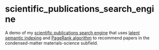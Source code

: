 # scientific_publications_search_engine

A demo of my [scientific publications search engine](http://ec2-52-23-182-28.compute-1.amazonaws.com/) 
that uses [latent semantic indexing](https://en.wikipedia.org/wiki/Latent_semantic_analysis) 
and [PageRank algorithm](https://en.wikipedia.org/wiki/PageRank)
to recommend papers in the condensed-matter materials-science subfield.
